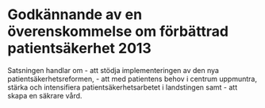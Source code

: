 # Godkännande av en överenskommelse om förbättrad patientsäkerhet 2013

Satsningen handlar om
\- att stödja implementeringen av den nya patientsäkerhetsreformen,
\- att med patientens behov i centrum uppmuntra, stärka och
intensifiera patientsäkerhetsarbetet i landstingen samt
\- att skapa en säkrare vård.
